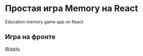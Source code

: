 # Простая игра Memory на React
Education memory game app on React

## Игра на фронте
[Играть](https://aoskin.github.io/memory-game-on-React/?target=_blank)

